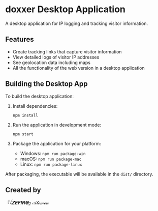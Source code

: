 # doxxer Desktop Application

A desktop application for IP logging and tracking visitor information.

## Features

- Create tracking links that capture visitor information
- View detailed logs of visitor IP addresses
- See geolocation data including maps
- All the functionality of the web version in a desktop application

## Building the Desktop App

To build the desktop application:

1. Install dependencies:
   ```
   npm install
   ```

2. Run the application in development mode:
   ```
   npm start
   ```

3. Package the application for your platform:
   - Windows: `npm run package-win`
   - macOS: `npm run package-mac`
   - Linux: `npm run package-linux`

After packaging, the executable will be available in the `dist/` directory.

## Created by

『ꪶ𝒁𝑬𝑭𝑰𝑹𝜣̸͢ꫂ 𝒜𝓵ℯ𝓂ℴ𝓷